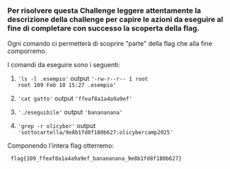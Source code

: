 
### Per risolvere questa Challenge leggere attentamente la descrizione della challenge per capire le azioni da eseguire al fine di completare con successo la scoperta della flag.

Ogni comando ci permetterà di scoprire "parte" della flag che alla fine comporremo.

I comandi da eseguire sono i seguenti:

1. <code>'ls -l .esempio'</code> output <code>'-rw-r--r-- 1 root root 109 Feb 10 15:27 .esempio'</code>

2. <code>'cat gatto'</code> output <code>'ffeaf8a1a4a9a9ef'</code>

3. <code>'./eseguibile'</code> output <code>'banananana'</code>

4. <code>'grep -r olicyber'</code> output <code>'sottocartella/9e8b1fd8f180b627:olicybercamp2025'</code>

Componendo l'intera flag otterremo:

<code> flag{109_ffeaf8a1a4a9a9ef_banananana_9e8b1fd8f180b627} </code>